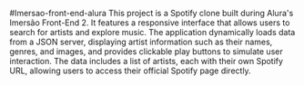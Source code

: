 #Imersao-front-end-alura
This project is a Spotify clone built during Alura's Imersão Front-End 2. It features a responsive interface that allows users to search for artists and explore music. The application dynamically loads data from a JSON server, displaying artist information such as their names, genres, and images, and provides clickable play buttons to simulate user interaction. The data includes a list of artists, each with their own Spotify URL, allowing users to access their official Spotify page directly.
